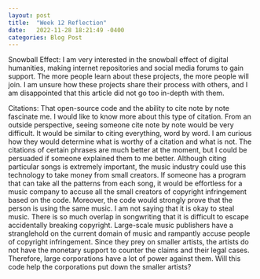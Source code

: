 ```yaml
---
layout: post
title:  "Week 12 Reflection"
date:   2022-11-28 18:21:49 -0400
categories: Blog Post
---
```

Snowball Effect:
	I am very interested in the snowball effect of digital humanities, making internet repositories and social media forums to gain support. The more people learn about these projects, the more people will join. I am unsure how these projects share their process with others, and I am disappointed that this article did not go too in-depth with them. 

Citations:
	That open-source code and the ability to cite note by note fascinate me. I would like to know more about this type of citation. From an outside perspective, seeing someone cite note by note would be very difficult. It would be similar to citing everything, word by word. I am curious how they would determine what is worthy of a citation and what is not. The citations of certain phrases are much better at the moment, but I could be persuaded if someone explained them to me better.
	Although citing particular songs is extremely important, the music industry could use this technology to take money from small creators. If someone has a program that can take all the patterns from each song, it would be effortless for a music company to accuse all the small creators of copyright infringement based on the code. Moreover, the code would strongly prove that the person is using the same music. I am not saying that it is okay to steal music. There is so much overlap in songwriting that it is difficult to escape accidentally breaking copyright. Large-scale music publishers have a stranglehold on the current domain of music and rampantly accuse people of copyright infringement. Since they prey on smaller artists, the artists do not have the monetary support to counter the claims and their legal cases. Therefore, large corporations have a lot of power against them. Will this code help the corporations put down the smaller artists?